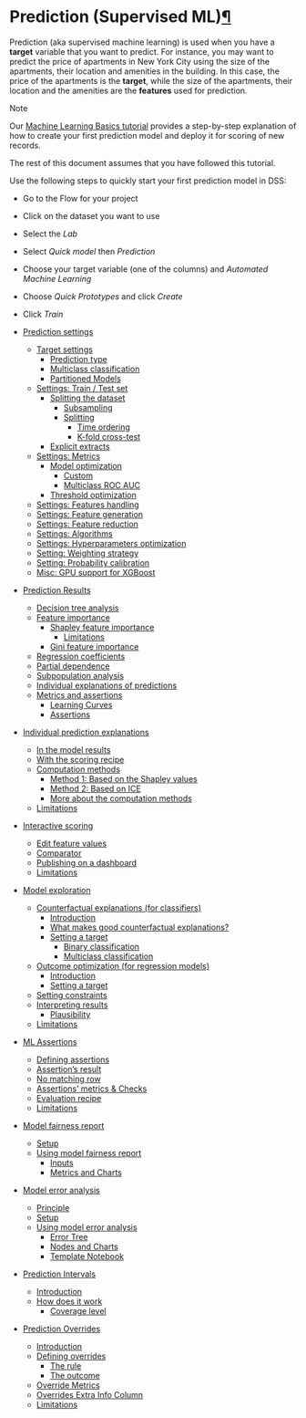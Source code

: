 Prediction (Supervised ML)[¶](#prediction-supervised-ml "Permalink to this heading")
====================================================================================


Prediction (aka supervised machine learning) is used when you have a **target** variable that you want to predict. For instance, you may want to predict the price of apartments in New York City using the size of the apartments, their location and amenities in the building. In this case, the price of the apartments is the **target**, while the size of the apartments, their location and the amenities are the **features** used for prediction.



Note


Our [Machine Learning Basics tutorial](https://knowledge.dataiku.com/latest/ml-analytics/model-design/ml-basics/tutorial-index.html) provides a step\-by\-step explanation of how to create your first prediction model and deploy it for scoring of new records.


The rest of this document assumes that you have followed this tutorial.



Use the following steps to quickly start your first prediction model in DSS:


* Go to the Flow for your project
* Click on the dataset you want to use
* Select the *Lab*
* Select *Quick model* then *Prediction*
* Choose your target variable (one of the columns) and *Automated Machine Learning*
* Choose *Quick Prototypes* and click *Create*
* Click *Train*



* [Prediction settings](settings.html)
	+ [Target settings](settings.html#target-settings)
		- [Prediction type](settings.html#prediction-type)
		- [Multiclass classification](settings.html#multiclass-classification)
		- [Partitioned Models](settings.html#partitioned-models)
	+ [Settings: Train / Test set](settings.html#settings-train-test-set)
		- [Splitting the dataset](settings.html#splitting-the-dataset)
			* [Subsampling](settings.html#subsampling)
			* [Splitting](settings.html#splitting)
				+ [Time ordering](settings.html#time-ordering)
				+ [K\-fold cross\-test](settings.html#k-fold-cross-test)
		- [Explicit extracts](settings.html#explicit-extracts)
	+ [Settings: Metrics](settings.html#settings-metrics)
		- [Model optimization](settings.html#model-optimization)
			* [Custom](settings.html#custom)
			* [Multiclass ROC AUC](settings.html#multiclass-roc-auc)
		- [Threshold optimization](settings.html#threshold-optimization)
	+ [Settings: Features handling](settings.html#settings-features-handling)
	+ [Settings: Feature generation](settings.html#settings-feature-generation)
	+ [Settings: Feature reduction](settings.html#settings-feature-reduction)
	+ [Settings: Algorithms](settings.html#settings-algorithms)
	+ [Settings: Hyperparameters optimization](settings.html#settings-hyperparameters-optimization)
	+ [Setting: Weighting strategy](settings.html#setting-weighting-strategy)
	+ [Setting: Probability calibration](settings.html#setting-probability-calibration)
	+ [Misc: GPU support for XGBoost](settings.html#misc-gpu-support-for-xgboost)
* [Prediction Results](results.html)
	+ [Decision tree analysis](results.html#decision-tree-analysis)
	+ [Feature importance](results.html#feature-importance)
		- [Shapley feature importance](results.html#shapley-feature-importance)
			* [Limitations](results.html#limitations)
		- [Gini feature importance](results.html#gini-feature-importance)
	+ [Regression coefficients](results.html#regression-coefficients)
	+ [Partial dependence](results.html#partial-dependence)
	+ [Subpopulation analysis](results.html#subpopulation-analysis)
	+ [Individual explanations of predictions](results.html#individual-explanations-of-predictions)
	+ [Metrics and assertions](results.html#metrics-and-assertions)
		- [Learning Curves](results.html#learning-curves)
		- [Assertions](results.html#assertions)
* [Individual prediction explanations](explanations.html)
	+ [In the model results](explanations.html#in-the-model-results)
	+ [With the scoring recipe](explanations.html#with-the-scoring-recipe)
	+ [Computation methods](explanations.html#computation-methods)
		- [Method 1: Based on the Shapley values](explanations.html#method-1-based-on-the-shapley-values)
		- [Method 2: Based on ICE](explanations.html#method-2-based-on-ice)
		- [More about the computation methods](explanations.html#more-about-the-computation-methods)
	+ [Limitations](explanations.html#limitations)
* [Interactive scoring](interactive-scoring.html)
	+ [Edit feature values](interactive-scoring.html#edit-feature-values)
	+ [Comparator](interactive-scoring.html#comparator)
	+ [Publishing on a dashboard](interactive-scoring.html#publishing-on-a-dashboard)
	+ [Limitations](interactive-scoring.html#limitations)
* [Model exploration](model-exploration.html)
	+ [Counterfactual explanations (for classifiers)](model-exploration.html#counterfactual-explanations-for-classifiers)
		- [Introduction](model-exploration.html#introduction)
		- [What makes good counterfactual explanations?](model-exploration.html#what-makes-good-counterfactual-explanations)
		- [Setting a target](model-exploration.html#setting-a-target)
			* [Binary classification](model-exploration.html#binary-classification)
			* [Multiclass classification](model-exploration.html#multiclass-classification)
	+ [Outcome optimization (for regression models)](model-exploration.html#outcome-optimization-for-regression-models)
		- [Introduction](model-exploration.html#id1)
		- [Setting a target](model-exploration.html#id2)
	+ [Setting constraints](model-exploration.html#setting-constraints)
	+ [Interpreting results](model-exploration.html#interpreting-results)
		- [Plausibility](model-exploration.html#plausibility)
	+ [Limitations](model-exploration.html#limitations)
* [ML Assertions](ml-assertions.html)
	+ [Defining assertions](ml-assertions.html#defining-assertions)
	+ [Assertion’s result](ml-assertions.html#assertion-s-result)
	+ [No matching row](ml-assertions.html#no-matching-row)
	+ [Assertions’ metrics \& Checks](ml-assertions.html#assertions-metrics-checks)
	+ [Evaluation recipe](ml-assertions.html#evaluation-recipe)
	+ [Limitations](ml-assertions.html#limitations)
* [Model fairness report](model-fairness-report.html)
	+ [Setup](model-fairness-report.html#setup)
	+ [Using model fairness report](model-fairness-report.html#using-model-fairness-report)
		- [Inputs](model-fairness-report.html#inputs)
		- [Metrics and Charts](model-fairness-report.html#metrics-and-charts)
* [Model error analysis](model-error-analysis.html)
	+ [Principle](model-error-analysis.html#principle)
	+ [Setup](model-error-analysis.html#setup)
	+ [Using model error analysis](model-error-analysis.html#using-model-error-analysis)
		- [Error Tree](model-error-analysis.html#error-tree)
		- [Nodes and Charts](model-error-analysis.html#nodes-and-charts)
		- [Template Notebook](model-error-analysis.html#template-notebook)
* [Prediction Intervals](prediction-intervals.html)
	+ [Introduction](prediction-intervals.html#introduction)
	+ [How does it work](prediction-intervals.html#how-does-it-work)
		- [Coverage level](prediction-intervals.html#coverage-level)
* [Prediction Overrides](prediction-overrides.html)
	+ [Introduction](prediction-overrides.html#introduction)
	+ [Defining overrides](prediction-overrides.html#defining-overrides)
		- [The rule](prediction-overrides.html#the-rule)
		- [The outcome](prediction-overrides.html#the-outcome)
	+ [Override Metrics](prediction-overrides.html#override-metrics)
	+ [Overrides Extra Info Column](prediction-overrides.html#overrides-extra-info-column)
	+ [Limitations](prediction-overrides.html#limitations)